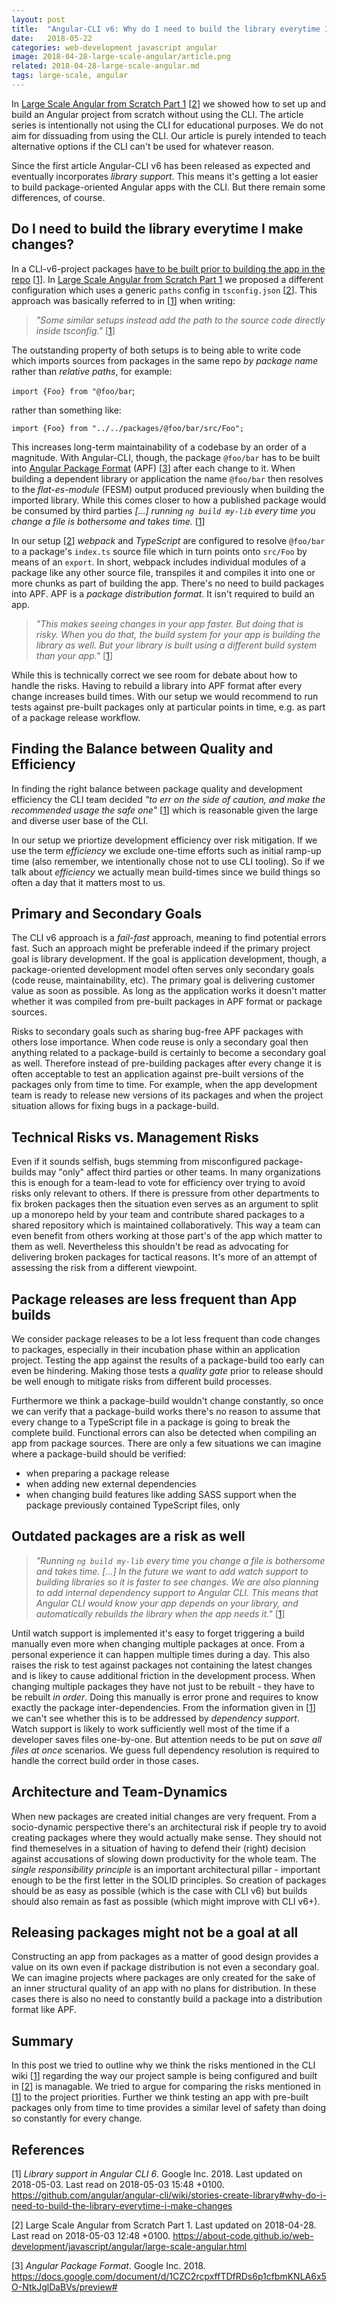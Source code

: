 ```yaml
---
layout: post
title:  "Angular-CLI v6: Why do I need to build the library everytime I make changes?"
date:   2018-05-22
categories: web-development javascript angular
image: 2018-04-28-large-scale-angular/article.png
related: 2018-04-28-large-scale-angular.md
tags: large-scale, angular
---
```


In [Large Scale Angular from Scratch Part 1](./large-scale-angular.html) [[2][2]] we showed how to set up and build an Angular project from scratch without using the CLI. The article series is intentionally not using the CLI for educational purposes. We do not aim for dissuading from using the CLI. Our article is purely intended to teach alternative options if the CLI can't be used for whatever reason.

Since the first article Angular-CLI v6 has been released as expected and eventually incorporates *library support*. This means it's getting a lot easier to build package-oriented Angular apps with the CLI. But there remain some differences, of course.

## Do I need to build the library everytime I make changes?

In a CLI-v6-project packages [have to be built prior to building the app in the repo](https://github.com/angular/angular-cli/wiki/stories-create-library#why-do-i-need-to-build-the-library-everytime-i-make-changes) [[1][1]]. In [Large Scale Angular from Scratch Part 1](./large-scale-angular.html) we proposed a different configuration which uses a generic `paths` config in `tsconfig.json` [[2][2]]. This approach was basically referred to in [[1][1]] when writing:

> *"Some similar setups instead add the path to the source code directly inside tsconfig."* [[1][1]]

The outstanding property of both setups is to being able to write code which imports sources from packages in the same repo *by package name* rather than *relative paths*, for example:

`import {Foo} from "@foo/bar`;

rather than something like:

`import {Foo} from "../../packages/@foo/bar/src/Foo";`

This increases long-term maintainability of a codebase by an order of a magnitude. With Angular-CLI, though, the package `@foo/bar` has to be built into [Angular Package Format](https://docs.google.com/document/d/1CZC2rcpxffTDfRDs6p1cfbmKNLA6x5O-NtkJglDaBVs/preview#!) (APF) [[3][3]] after each change to it. When building a dependent library or application the name `@foo/bar` then resolves to the *flat-es-module* (FESM) output produced previously when building the imported library. While this comes closer to how a published package would be consumed by third parties  *[...] running `ng build my-lib` every time you change a file is bothersome and takes time.* [[1][1]]

In our setup [[2][2]] *webpack* and *TypeScript* are configured to resolve `@foo/bar` to a package's `index.ts` source file which in turn points onto `src/Foo` by means of an `export`. In short, webpack includes individual modules of a package like any other source file, transpiles it and compiles it into one or more chunks as part of building the app.
There's no need to build packages into APF. APF is a *package distribution format*. It isn't required to build an app.

> *"This makes seeing changes in your app faster. But doing that is risky. When you do that, the build system for your app is building the library as well. But your library is built using a different build system than your app."* [[1][1]]

While this is technically correct we see room for debate about how to handle the risks. Having to rebuild a library into APF format after every change increases build times. With our setup we would recommend to run tests against pre-built packages only at particular points in time, e.g. as part of a package release workflow.

## Finding the Balance between Quality and Efficiency

In finding the right balance between package quality and development efficiency the CLI team decided *"to err on the side of caution, and make the recommended usage the safe one"* [[1][1]] which is reasonable given the large and diverse user base of the CLI.

In our setup we priortize development efficiency over risk mitigation. If we use the term *efficiency* we exclude one-time efforts such as initial ramp-up time (also remember, we intentionally chose not to use CLI tooling). So if we talk about *efficiency* we actually mean build-times since we build things so often a day that it matters most to us.

## Primary and Secondary Goals

The CLI v6 approach is a *fail-fast* approach, meaning to find potential errors fast. Such an approach might be preferable indeed if the primary project goal is library development. If the goal is application development, though, a package-oriented development model often serves only secondary goals (code reuse, maintainability, etc). The primary goal is delivering customer value as soon as possible. As long as the application works it doesn't matter whether it was compiled from pre-built packages in APF format or package sources.

Risks to secondary goals such as sharing bug-free APF packages with others lose importance. When code reuse is only a secondary goal then anything related to a package-build is certainly to become a secondary goal as well. Therefore instead of pre-building packages after every change it is often acceptable to test an application against pre-built versions of the packages only from time to time. For example, when the app development team is ready to release new versions of its packages and when the project situation allows for fixing bugs in a package-build.

## Technical Risks vs. Management Risks

Even if it sounds selfish, bugs stemming from misconfigured package-builds may "only" affect third parties or other teams. In many organizations this is enough for a team-lead to vote for efficiency over trying to avoid risks only relevant to others. If there is pressure from other departments to fix broken packages then the situation even serves as an argument to split up a monorepo held by your team and contribute shared packages to a shared repository which is maintained collaboratively. This way a team can even benefit from others working at those part's of the app which matter to them as well. Nevertheless this shouldn't be read as advocating for delivering broken packages for tactical reasons. It's more of an attempt of assessing the risk from a different viewpoint.

<!--
## Why we think different is good as well

Packages in our setup are plain Angular/TypeScript packages and should be consumable from their sources exactly the same way as they would be consumed after a package built, because in the end we consume ES2015 modules. The package-build produces an optimized flat ES2015 module or bundles the sources for some additional third-party consumption patterns like UMD modules. Be we do not yet see how this justifies to run a package-build continuously. We are not sure what other features [1] refers to, though. A package with very special build requirements could be developed in a separate repo alltogether. Alternatively it could be pre-built individually and TypeScript and webpack could be configured such that they resolve *this particular* package name to the path of the package-build output. But pre-building *all* packages is often not necessary (in app development) from our point of view.
-->
## Package releases are less frequent than App builds

We consider package releases to be a lot less frequent than code changes to packages, especially in their incubation phase within an application project. Testing the app against the results of a package-build too early can even be hindering. Making those tests a *quality gate*  prior to release should be well enough to mitigate risks from different build processes.

Furthermore we think a package-build wouldn't change constantly, so once we can verify that a package-build works there's no reason to assume that every change to a TypeScript file in a package is going to break the complete build. Functional errors can also be detected when compiling an app from package sources. There are only a few situations we can imagine where a package-build should be verified:

- when preparing a package release
- when adding new external dependencies
- when changing build features like adding SASS support when the package previously contained TypeScript files, only

## Outdated packages are a risk as well

> *"Running `ng build my-lib` every time you change a file is bothersome and takes time. [...] In the future we want to add watch support to building libraries so it is faster to see changes. We are also planning to add internal dependency support to Angular CLI. This means that Angular CLI would know your app depends on your library, and automatically rebuilds the library when the app needs it."* [[1][1]]

Until watch support is implemented it's easy to forget triggering a build manually even more when changing multiple packages at once. From a personal experience it can happen multiple times during a day. This also raises the risk to test against packages not containing the latest changes and is likey to cause additional friction in the development process. When changing multiple packages they have not just to be rebuilt - they have to be rebuilt *in order*. Doing this manually is error prone and requires to know exactly the package inter-dependencies. From the information given in [[1][1]] we can't see whether this is to be addressed by *dependency support*. Watch support is likely to work sufficiently well most of the time if a developer saves files one-by-one. But attention needs to be put on *save all files at once* scenarios. We guess full dependency resolution is required to handle the correct build order in those cases.

## Architecture and Team-Dynamics

When new packages are created initial changes are very frequent. From a socio-dynamic perspective there's an architectural risk if people try to avoid creating packages where they would actually make sense. They should not find themeselves in a situation of having to defend their (right) decision against accusations of slowing down productivity for the whole team. The *single responsibility principle* is an important architectural pillar - important enough to be the first letter in the SOLID principles. So creation of packages should be as easy as possible (which is the case with CLI v6) but builds should also remain as fast as possible (which might improve with CLI v6+).

## Releasing packages might not be a goal at all

Constructing an app from packages as a matter of good design provides a value on its own even if package distribution is not even a secondary goal. We can imagine projects where packages are only created for the sake of an inner structural quality of an app with no plans for distribution. In these cases there is also no need to constantly build a package into a distribution format like APF.

## Summary

In this post we tried to outline why we think the risks mentioned in the CLI wiki [[1][1]] regarding the way our project sample is being configured and built in [[2][2]] is managable. We tried to argue for comparing the risks mentioned in [[1][1]] to the project priorities. Further we think testing an app with pre-built packages only from time to time provides a similar level of safety than doing so constantly for every change.

## References

[1]: https://github.com/angular/angular-cli/wiki/stories-create-library/1cf783837c392f5fadc7286e1fb28220b9a1b507
\[1\] *Library support in Angular CLI 6*. Google Inc. 2018. Last updated on 2018-05-03. Last read on 2018-05-03 15:48 +0100. https://github.com/angular/angular-cli/wiki/stories-create-library#why-do-i-need-to-build-the-library-everytime-i-make-changes

[2]: https://about-code.github.io/web-development/javascript/angular/large-scale-angular.html
\[2\] Large Scale Angular from Scratch Part 1. Last updated on 2018-04-28. Last read on 2018-05-03 12:48 +0100. https://about-code.github.io/web-development/javascript/angular/large-scale-angular.html

[3]: https://docs.google.com/document/d/1CZC2rcpxffTDfRDs6p1cfbmKNLA6x5O-NtkJglDaBVs/preview#
\[3\] *Angular Package Format*. Google Inc. 2018. https://docs.google.com/document/d/1CZC2rcpxffTDfRDs6p1cfbmKNLA6x5O-NtkJglDaBVs/preview#

<!--
## Appendix

### A: Angular Package Format, Why and When?

A package-build creates a file structure and bundles up package source files to conform to [Angular Package Format](https://docs.google.com/document/d/1CZC2rcpxffTDfRDs6p1cfbmKNLA6x5O-NtkJglDaBVs/preview#!).

Angular Package Format

1. describes how to distribute npm packages from TypeScript or ECMAScript2015 sources to be compatible with legacy module patterns like UMD or CommonJS
1. defines special requirements on packages which provide NgComponents or NgModules in order to enable *Ahead-of-Time-Compilation* for applications consuming the package.

But APF is **only required when publishing  packages to a registry**. Published packages must be pre-compiled because

1. it is bad practice to publish TypeScript packages to a JavaScript eco system
1. TS `strict` mode isn't backward compatible. Older TS sources may not compile with newer TS versions in `strict` mode
1. without TS package sources available the *Angular-Ahead-of-Time-Compiler* of a package consumer requires additional metadata
-->
